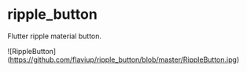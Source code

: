 # ripple_button
Flutter ripple material button.

![RippleButton]
(https://github.com/flaviup/ripple_button/blob/master/RippleButton.jpg)
